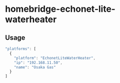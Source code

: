 # homebridge-echonet-lite-waterheater

## Usage

```js
"platforms": [
  {
    "platform": "EchonetLiteWaterHeater",
    "ip": "192.168.11.50",
    "name": "Osaka Gas"
  }
]
```
